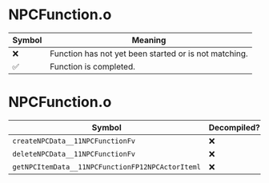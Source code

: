 # NPCFunction.o
| Symbol | Meaning 
| ------------- | ------------- 
| :x: | Function has not yet been started or is not matching. 
| :white_check_mark: | Function is completed. 


# NPCFunction.o
| Symbol | Decompiled? |
| ------------- | ------------- |
| `createNPCData__11NPCFunctionFv` | :x: |
| `deleteNPCData__11NPCFunctionFv` | :x: |
| `getNPCItemData__11NPCFunctionFP12NPCActorIteml` | :x: |
